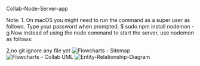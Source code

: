 Collab-Node-Server-app

Note:
1.
On macOS you might need to run the command as a super user as follows. Type your password when prompted.
$ sudo npm install nodemon -g
Now instead of using the node command to start the server, use nodemon as follows:

2.no git ignore any file yet
![Flowcharts - Sitemap](https://github.com/alex-oh/collab-node/assets/116234198/2cb5b377-2f77-4161-b626-c70a30e75ac1)
![Flowcharts - Collab UML](https://github.com/alex-oh/collab-node/assets/116234198/d0cbb038-5f87-48fc-9d64-22cb8382dc5a)
![Entity-Relationship-Diagram](https://github.com/alex-oh/collab-node/assets/116234198/8a8ed311-bf6b-466c-9200-e916736fb0fa)
